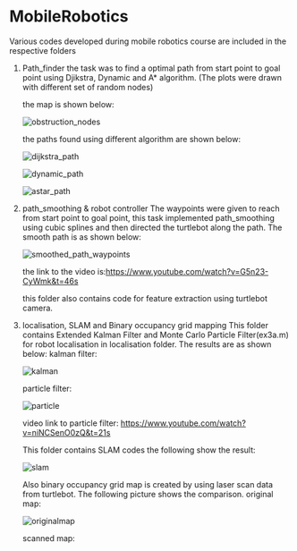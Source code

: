 # MobileRobotics
Various codes developed during mobile robotics course are included in the respective folders
1. Path_finder
    the task was to find a optimal path from start point to goal point using Djikstra, Dynamic and A* algorithm. (The plots were drawn with different set of random nodes)
    
    the map is shown below:
    
    ![obstruction_nodes](https://user-images.githubusercontent.com/25124540/33582118-4d34e48e-d95c-11e7-80be-74871182d2af.jpg)
    
    the paths found using different algorithm are shown below:

    ![dijkstra_path](https://user-images.githubusercontent.com/25124540/33582238-ee68aec6-d95c-11e7-812c-cfe5f8a0c395.jpg)
    
    ![dynamic_path](https://user-images.githubusercontent.com/25124540/33582247-f975e522-d95c-11e7-91a1-b9f8c3bd219d.jpg)
    
    ![astar_path](https://user-images.githubusercontent.com/25124540/33582256-040b1d54-d95d-11e7-94a2-b24ca1044b63.jpg)
 
2. path_smoothing & robot controller
    The waypoints were given to reach from start point to goal point, this task implemented path_smoothing using cubic splines and then directed the turtlebot along the path. The smooth path is as shown below:
    
    ![smoothed_path_waypoints](https://user-images.githubusercontent.com/25124540/33583436-1a12a472-d963-11e7-902d-6273ec0b7f53.jpg)

    the link to the video is:https://www.youtube.com/watch?v=G5n23-CyWmk&t=46s
    
    this folder also contains code for feature extraction using turtlebot camera.

3. localisation, SLAM and Binary occupancy grid mapping
    This folder contains Extended Kalman Filter and Monte Carlo Particle Filter(ex3a.m) for robot localisation in localisation folder. The results are as shown below:
    kalman filter:
    
    ![kalman](https://user-images.githubusercontent.com/25124540/33583662-194903e6-d964-11e7-9a8e-8fa933019b45.png)

    particle filter:
    
    ![particle](https://user-images.githubusercontent.com/25124540/33583771-a62d201c-d964-11e7-8759-460fd4b83bd8.png)

    video link to particle filter: https://www.youtube.com/watch?v=niNCSenO0zQ&t=21s
    
    This folder contains SLAM codes the following show the result:
    
    ![slam](https://user-images.githubusercontent.com/25124540/33583853-1eac5648-d965-11e7-9f5d-8f8a9aee39ca.png)

    Also binary occupancy grid map is created by using laser scan data from turtlebot. The following picture shows the comparison.
    original map:
    
    ![originalmap](https://user-images.githubusercontent.com/25124540/33583952-ad703bc4-d965-11e7-9b87-6263b203b0e6.jpg)
    
    scanned map:
    
    
    
    
    
    


